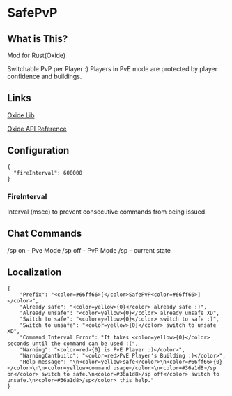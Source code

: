 ﻿# SafePvP

## What is This?

Mod for Rust(Oxide)

Switchable PvP per Player :)
Players in PvE mode are protected by player confidence and buildings.
	

## Links

[Oxide Lib](https://umod.org/games/rust)

[Oxide API Reference](https://umod.org/documentation/games/rust)

## Configuration

```
{
  "fireInterval": 600000
}
```

### FireInterval

Interval (msec) to prevent consecutive commands from being issued.

## Chat Commands

/sp on - Pve Mode
/sp off - PvP Mode
/sp - current state

## Localization

```
{
	"Prefix": "<color=#66ff66>[</color>SafePvP<color=#66ff66>]</color>",
	"Already safe": "<color=yellow>{0}</color> already safe :)",
	"Already unsafe": "<color=yellow>{0}</color> already unsafe XD",
	"Switch to safe": "<color=yellow>{0}</color> switch to safe :)",
	"Switch to unsafe": "<color=yellow>{0}</color> switch to unsafe XD",
	"Command Interval Error": "It takes <color=yellow>{0}</color> seconds until the command can be used :(",
	"Warning": "<color=red>{0} is PvE Player :)</color>",
	"WarningCantbuild": "<color=red>PvE Player's Building :)</color>",
	"Help message": "\n<color=yellow>safe</color>\n<color=#66ff66>{0}</color>\n\n<color=yellow>command usage</color>\n<color=#36a1d8>/sp on</color> switch to safe.\n<color=#36a1d8>/sp off</color> switch to unsafe.\n<color=#36a1d8>/sp</color> this help."
}
```